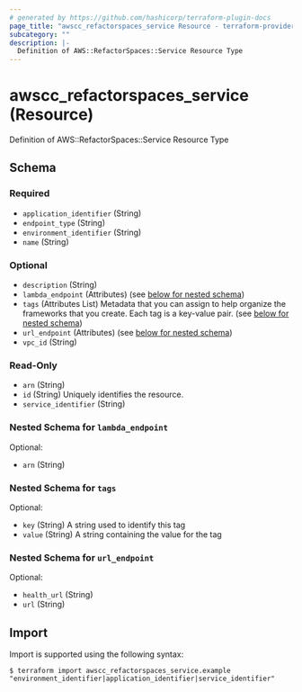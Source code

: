 ```yaml
---
# generated by https://github.com/hashicorp/terraform-plugin-docs
page_title: "awscc_refactorspaces_service Resource - terraform-provider-awscc"
subcategory: ""
description: |-
  Definition of AWS::RefactorSpaces::Service Resource Type
---
```


# awscc_refactorspaces_service (Resource)

Definition of AWS::RefactorSpaces::Service Resource Type



<!-- schema generated by tfplugindocs -->
## Schema

### Required

- `application_identifier` (String)
- `endpoint_type` (String)
- `environment_identifier` (String)
- `name` (String)

### Optional

- `description` (String)
- `lambda_endpoint` (Attributes) (see [below for nested schema](#nestedatt--lambda_endpoint))
- `tags` (Attributes List) Metadata that you can assign to help organize the frameworks that you create. Each tag is a key-value pair. (see [below for nested schema](#nestedatt--tags))
- `url_endpoint` (Attributes) (see [below for nested schema](#nestedatt--url_endpoint))
- `vpc_id` (String)

### Read-Only

- `arn` (String)
- `id` (String) Uniquely identifies the resource.
- `service_identifier` (String)

<a id="nestedatt--lambda_endpoint"></a>
### Nested Schema for `lambda_endpoint`

Optional:

- `arn` (String)


<a id="nestedatt--tags"></a>
### Nested Schema for `tags`

Optional:

- `key` (String) A string used to identify this tag
- `value` (String) A string containing the value for the tag


<a id="nestedatt--url_endpoint"></a>
### Nested Schema for `url_endpoint`

Optional:

- `health_url` (String)
- `url` (String)

## Import

Import is supported using the following syntax:

```shell
$ terraform import awscc_refactorspaces_service.example "environment_identifier|application_identifier|service_identifier"
```
